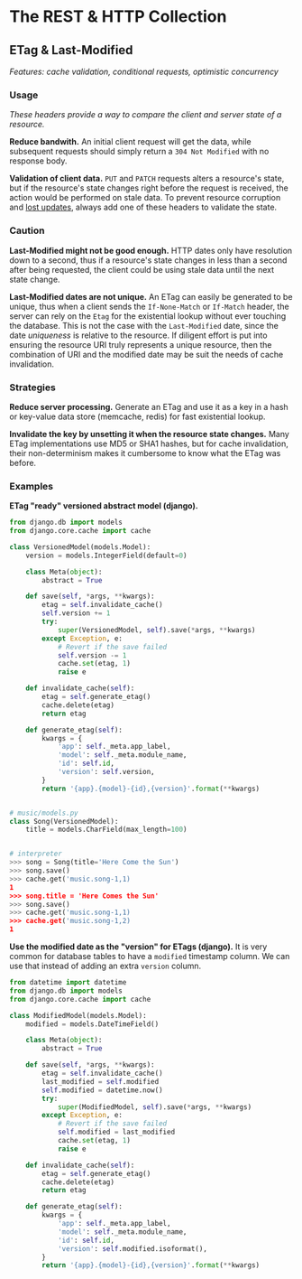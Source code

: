 # The REST & HTTP Collection

## ETag & Last-Modified
_Features: cache validation, conditional requests, optimistic concurrency_

### Usage

_These headers provide a way to compare the client and server state of a resource._

**Reduce bandwith.** An initial client request will get the data, while subsequent
requests should simply return a `304 Not Modified` with no response body.

**Validation of client data.** `PUT` and `PATCH` requests alters a resource's state,
but if the resource's state changes right before the request is received, the action
would be performed on stale data. To prevent resource corruption and
[lost updates][concurrency control], always add one of these headers to validate
the state.

### Caution

**Last-Modified might not be good enough.** HTTP dates only have resolution down to a
second, thus if a resource's state changes in less than a second after being
requested, the client could be using stale data until the next state change.

**Last-Modified dates are not unique.** An ETag can easily be generated to be unique,
thus when a client sends the `If-None-Match` or `If-Match` header, the server can
rely on the `Etag` for the existential lookup without ever touching the database.
This is not the case with the `Last-Modified` date, since the date _uniqueness_ is
relative to the resource. If diligent effort is put into ensuring the resource URI
truly represents a unique resource, then the combination of URI and the modified
date may be suit the needs of cache invalidation.

### Strategies

**Reduce server processing.** Generate an ETag and use it as a key in a hash or
key-value data store (memcache, redis) for fast existential lookup.

**Invalidate the key by unsetting it when the resource state changes.** Many ETag
implementations use MD5 or SHA1 hashes, but for cache invalidation, their
non-determinism makes it cumbersome to know what the ETag was before. 

### Examples

**ETag "ready" versioned abstract model (django).**

```python
from django.db import models
from django.core.cache import cache

class VersionedModel(models.Model):
    version = models.IntegerField(default=0)

    class Meta(object):
        abstract = True

    def save(self, *args, **kwargs):
        etag = self.invalidate_cache()
        self.version += 1
        try:
            super(VersionedModel, self).save(*args, **kwargs)
        except Exception, e:
            # Revert if the save failed
            self.version -= 1
            cache.set(etag, 1)
            raise e

    def invalidate_cache(self):
        etag = self.generate_etag()
        cache.delete(etag)
        return etag

    def generate_etag(self):
        kwargs = {
            'app': self._meta.app_label,
            'model': self._meta.module_name,
            'id': self.id,
            'version': self.version,
        }
        return '{app}.{model}-{id},{version}'.format(**kwargs)


# music/models.py
class Song(VersionedModel):
    title = models.CharField(max_length=100)


# interpreter
>>> song = Song(title='Here Come the Sun')
>>> song.save()
>>> cache.get('music.song-1,1)
1
>>> song.title = 'Here Comes the Sun'
>>> song.save()
>>> cache.get('music.song-1,1)
>>> cache.get('music.song-1,2)
1
```

**Use the modified date as the "version" for ETags (django).** It is very common for
database tables to have a `modified` timestamp column. We can use that instead of
adding an extra `version` column.

```python
from datetime import datetime
from django.db import models
from django.core.cache import cache

class ModifiedModel(models.Model):
    modified = models.DateTimeField()

    class Meta(object):
        abstract = True

    def save(self, *args, **kwargs):
        etag = self.invalidate_cache()
        last_modified = self.modified
        self.modified = datetime.now()
        try:
            super(ModifiedModel, self).save(*args, **kwargs)
        except Exception, e:
            # Revert if the save failed
            self.modified = last_modified
            cache.set(etag, 1)
            raise e

    def invalidate_cache(self):
        etag = self.generate_etag()
        cache.delete(etag)
        return etag

    def generate_etag(self):
        kwargs = {
            'app': self._meta.app_label,
            'model': self._meta.module_name,
            'id': self.id,
            'version': self.modified.isoformat(),
        }
        return '{app}.{model}-{id},{version}'.format(**kwargs)
```

[concurrency control]: http://en.wikipedia.org/wiki/Concurrency_control
